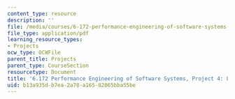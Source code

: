 ```yaml
---
content_type: resource
description: ''
file: /media/courses/6-172-performance-engineering-of-software-systems-fall-2018/b13a935db7ea2a78a16582065bba55be_MIT6_172F18_project4.pdf
file_type: application/pdf
learning_resource_types:
- Projects
ocw_type: OCWFile
parent_title: Projects
parent_type: CourseSection
resourcetype: Document
title: '6.172 Performance Engineering of Software Systems, Project 4: Leiserchess'
uid: b13a935d-b7ea-2a78-a165-82065bba55be
---
```

